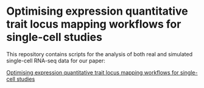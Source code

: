 # Optimising expression quantitative trait locus mapping workflows for single-cell studies

This repository contains scripts for the analysis of both real and simulated single-cell RNA-seq data for our paper:

[Optimising expression quantitative trait locus mapping workflows for single-cell studies](https://www.biorxiv.org/content/10.1101/2021.01.20.427401v2)
